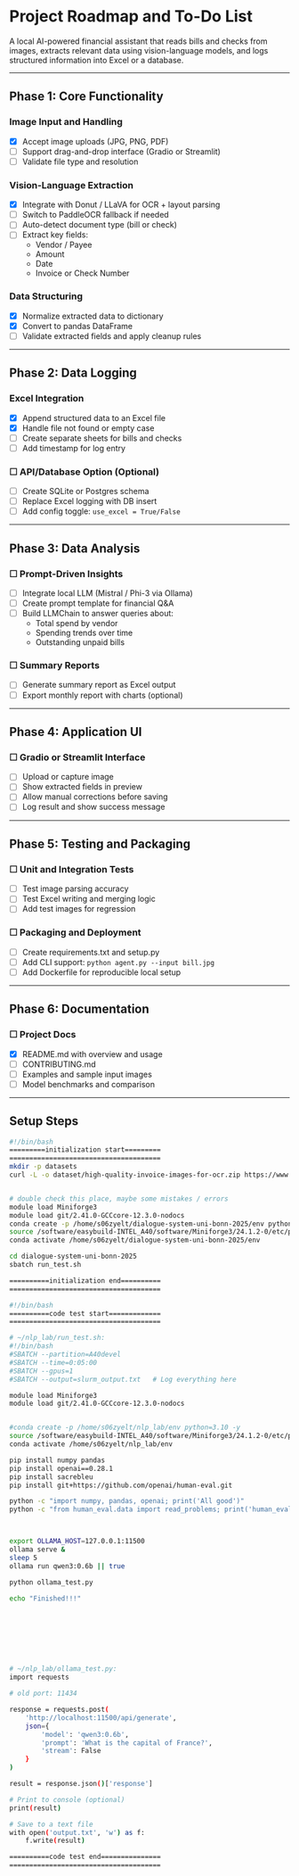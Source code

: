 # Project Roadmap and To-Do List

A local AI-powered financial assistant that reads bills and checks from images, extracts relevant data using vision-language models, and logs structured information into Excel or a database.

---

## Phase 1: Core Functionality

### Image Input and Handling
- [x] Accept image uploads (JPG, PNG, PDF)
- [ ] Support drag-and-drop interface (Gradio or Streamlit)
- [ ] Validate file type and resolution

### Vision-Language Extraction
- [x] Integrate with Donut / LLaVA for OCR + layout parsing
- [ ] Switch to PaddleOCR fallback if needed
- [ ] Auto-detect document type (bill or check)
- [ ] Extract key fields:
  - Vendor / Payee
  - Amount
  - Date
  - Invoice or Check Number

### Data Structuring
- [x] Normalize extracted data to dictionary
- [x] Convert to pandas DataFrame
- [ ] Validate extracted fields and apply cleanup rules

---

## Phase 2: Data Logging

### Excel Integration
- [x] Append structured data to an Excel file
- [x] Handle file not found or empty case
- [ ] Create separate sheets for bills and checks
- [ ] Add timestamp for log entry

### ☐ API/Database Option (Optional)
- [ ] Create SQLite or Postgres schema
- [ ] Replace Excel logging with DB insert
- [ ] Add config toggle: `use_excel = True/False`

---

## Phase 3: Data Analysis

### ☐ Prompt-Driven Insights
- [ ] Integrate local LLM (Mistral / Phi-3 via Ollama)
- [ ] Create prompt template for financial Q&A
- [ ] Build LLMChain to answer queries about:
  - Total spend by vendor
  - Spending trends over time
  - Outstanding unpaid bills

### ☐ Summary Reports
- [ ] Generate summary report as Excel output
- [ ] Export monthly report with charts (optional)

---

## Phase 4: Application UI

### ☐ Gradio or Streamlit Interface
- [ ] Upload or capture image
- [ ] Show extracted fields in preview
- [ ] Allow manual corrections before saving
- [ ] Log result and show success message

---

## Phase 5: Testing and Packaging

### ☐ Unit and Integration Tests
- [ ] Test image parsing accuracy
- [ ] Test Excel writing and merging logic
- [ ] Add test images for regression

### ☐ Packaging and Deployment
- [ ] Create requirements.txt and setup.py
- [ ] Add CLI support: `python agent.py --input bill.jpg`
- [ ] Add Dockerfile for reproducible local setup

---

## Phase 6: Documentation

### ☐ Project Docs
- [x] README.md with overview and usage
- [ ] CONTRIBUTING.md
- [ ] Examples and sample input images
- [ ] Model benchmarks and comparison

---



## Setup Steps
```sh
#!/bin/bash
=========initialization start=========
======================================
mkdir -p datasets
curl -L -o dataset/high-quality-invoice-images-for-ocr.zip https://www.kaggle.com/api/v1/datasets/download/osamahosamabdellatif/high-quality-invoice-images-for-ocr


# double check this place, maybe some mistakes / errors
module load Miniforge3
module load git/2.41.0-GCCcore-12.3.0-nodocs
conda create -p /home/s06zyelt/dialogue-system-uni-bonn-2025/env python=3.10 -y
source /software/easybuild-INTEL_A40/software/Miniforge3/24.1.2-0/etc/profile.d/conda.sh
conda activate /home/s06zyelt/dialogue-system-uni-bonn-2025/env

cd dialogue-system-uni-bonn-2025
sbatch run_test.sh

==========initialization end==========
======================================
```






```sh
#!/bin/bash
==========code test start=============
======================================

# ~/nlp_lab/run_test.sh:
#!/bin/bash
#SBATCH --partition=A40devel
#SBATCH --time=0:05:00
#SBATCH --gpus=1
#SBATCH --output=slurm_output.txt   # Log everything here

module load Miniforge3
module load git/2.41.0-GCCcore-12.3.0-nodocs


#conda create -p /home/s06zyelt/nlp_lab/env python=3.10 -y
source /software/easybuild-INTEL_A40/software/Miniforge3/24.1.2-0/etc/profile.d/conda.sh
conda activate /home/s06zyelt/nlp_lab/env

pip install numpy pandas
pip install openai==0.28.1
pip install sacrebleu
pip install git+https://github.com/openai/human-eval.git

python -c "import numpy, pandas, openai; print('All good')"
python -c "from human_eval.data import read_problems; print('human_eval works')"



export OLLAMA_HOST=127.0.0.1:11500
ollama serve &
sleep 5
ollama run qwen3:0.6b || true

python ollama_test.py

echo "Finished!!!"








# ~/nlp_lab/ollama_test.py:
import requests

# old port: 11434

response = requests.post(
    'http://localhost:11500/api/generate',
    json={
        'model': 'qwen3:0.6b',
        'prompt': 'What is the capital of France?',
        'stream': False
    }
)

result = response.json()['response']

# Print to console (optional)
print(result)

# Save to a text file
with open('output.txt', 'w') as f:
    f.write(result)

==========code test end===============
======================================
```
